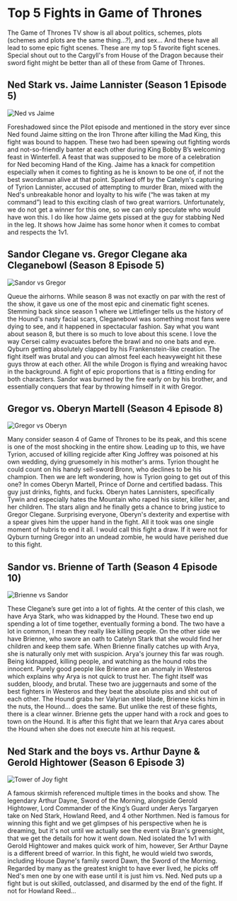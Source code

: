 # Top 5 Fights in Game of Thrones

The Game of Thrones TV show is all about politics, schemes, plots (schemes and plots are the same thing…?), and sex… And these have all lead to some epic fight scenes. These are my top 5 favorite fight scenes. Special shout out to the Cargyll's from House of the Dragon because their sword fight might be better than all of these from Game of Thrones.

## Ned Stark vs. Jaime Lannister (Season 1 Episode 5)

![Ned vs Jaime](/images/ned-vs-jaime.jpg)

Foreshadowed since the Pilot episode and mentioned in the story ever since Ned found Jaime sitting on the Iron Throne after killing the Mad King, this fight was bound to happen. These two had been spewing out fighting words and not-so-friendly banter at each other during King Bobby B’s welcoming feast in Winterfell. A feast that was supposed to be more of a celebration for Ned becoming Hand of the King. Jaime has a knack for competition especially when it comes to fighting as he is known to be one of, if not the best swordsman alive at that point. Sparked off by the Catelyn's capturing of Tyrion Lannister, accused of attempting to murder Bran, mixed with the Ned's unbreakable honor and loyalty to his wife (“he was taken at my command”) lead to this exciting clash of two great warriors. Unfortunately, we do not get a winner for this one, so we can only speculate who would have won this. I do like how Jaime gets pissed at the guy for stabbing Ned in the leg. It shows how Jaime has some honor when it comes to combat and respects the 1v1.

## Sandor Clegane vs. Gregor Clegane aka Cleganebowl (Season 8 Episode 5)

![Sandor vs Gregor](/images/sandor-gregor.jpg)

Queue the airhorns. While season 8 was not exactly on par with the rest of the show, it gave us one of the most epic and cinematic fight scenes. Stemming back since season 1 where we Littlefinger tells us the history of the Hound's nasty facial scars, Cleganebowl was something most fans were dying to see, and it happened in spectacular fashion. Say what you want about season 8, but there is so much to love about this scene. I love the way Cersei calmy evacuates before the brawl and no one bats and eye. Qyburn getting absolutely clapped by his Frankenstein-like creation. The fight itself was brutal and you can almost feel each heavyweight hit these guys throw at each other. All the while Drogon is flying and wreaking havoc in the background.  A fight of epic proportions that is a fitting ending for both characters. Sandor was burned by the fire early on by his brother, and essentially conquers that fear by throwing himself in it with Gregor.

## Gregor vs. Oberyn Martell (Season 4 Episode 8)

![Gregor vs Oberyn](/images/oberyn-gregor.jpg)

Many consider season 4 of Game of Thrones to be its peak, and this scene is one of the most shocking in the entire show. Leading up to this, we have Tyrion, accused of killing regicide after King Joffrey was poisoned at his own wedding, dying gruesomely in his mother's arms. Tyrion thought he could count on his handy sell-sword Bronn, who declines to be his champion. Then we are left wondering, how is Tyrion going to get out of this one? In comes Oberyn Martell, Prince of Dorne and certified badass. This guy just drinks, fights, and fucks. Oberyn hates Lannisters, specifically Tywin and especially hates the Mountain who raped his sister, killer her, and her children. The stars align and he finally gets a chance to bring justice to Gregor Clegane. Surprising everyone, Oberyn's dexterity and expertise with a spear gives him the upper hand in the fight. All it took was one single moment of hubris to end it all. I would call this fight a draw. If it were not for Qyburn turning Gregor into an undead zombie, he would have perished due to this fight.

## Sandor vs. Brienne of Tarth (Season 4 Episode 10)

![Brienne vs Sandor](/images/brienne-sandor.jpg)

These Clegane’s sure get into a lot of fights. At the center of this clash, we have Arya Stark, who was kidnapped by the Hound. These two end up spending a lot of time together, eventually forming a bond. The two have a lot in common, I mean they really like killing people. On the other side we have Brienne, who swore an oath to Catelyn Stark that she would find her children and keep them safe. When Brienne finally catches up with Arya, she is naturally only met with suspicion. Arya's journey this far was rough. Being kidnapped, killing people, and watching as the hound robs the innocent. Purely good people like Brienne are an anomaly in Westeros which explains why Arya is not quick to trust her. The fight itself was sudden, bloody, and brutal. These two are juggernauts and some of the best fighters in Westeros and they beat the absolute piss and shit out of each other. The Hound grabs her Valyrian steel blade, Brienne kicks him in the nuts, the Hound... does the same. But unlike the rest of these fights, there is a clear winner. Brienne gets the upper hand with a rock and goes to town on the Hound. It is after this fight that we learn that Arya cares about the Hound when she does not execute him at his request.

## Ned Stark and the boys vs. Arthur Dayne & Gerold Hightower (Season 6 Episode 3)

![Tower of Joy fight](/images/tower-joy.jpg)

A famous skirmish referenced multiple times in the books and show. The legendary Arthur Dayne, Sword of the Morning, alongside Gerold Hightower, Lord Commander of the King’s Guard under Aerys Targaryen take on Ned Stark, Howland Reed, and 4 other Northmen. Ned is famous for winning this fight and we get glimpses of his perspective when he is dreaming, but it's not until we actually see the event via Bran's greensight, that we get the details for how it went down. Ned isolated the 1v1 with Gerold Hightower and makes quick work of him, however, Ser Arthur Dayne is a different breed of warrior. In this fight, he would wield two swords, including House Dayne's family sword Dawn, the Sword of the Morning. Regarded by many as the greatest knight to have ever lived, he picks off Ned's men one by one with ease until it is just him vs. Ned. Ned puts up a fight but is out skilled, outclassed, and disarmed by the end of the fight. If not for Howland Reed… 